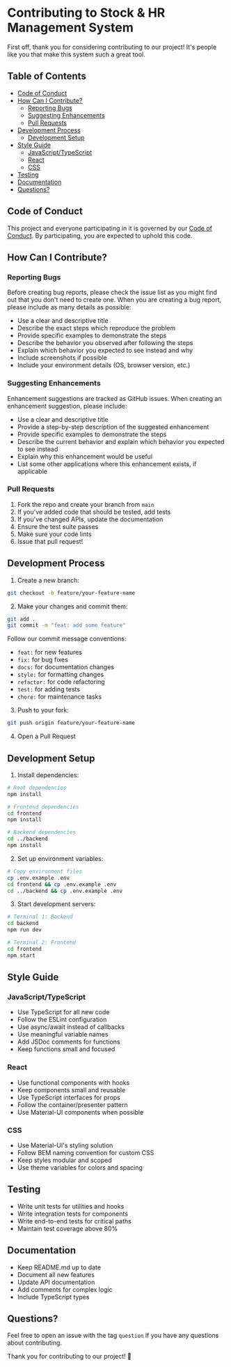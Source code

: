 # Contributing to Stock & HR Management System

First off, thank you for considering contributing to our project! It's people like you that make this system such a great tool.

## Table of Contents

- [Code of Conduct](#code-of-conduct)
- [How Can I Contribute?](#how-can-i-contribute)
  - [Reporting Bugs](#reporting-bugs)
  - [Suggesting Enhancements](#suggesting-enhancements)
  - [Pull Requests](#pull-requests)
- [Development Process](#development-process)
  - [Development Setup](#development-setup)
- [Style Guide](#style-guide)
  - [JavaScript/TypeScript](#javascript-typescript)
  - [React](#react)
  - [CSS](#css)
- [Testing](#testing)
- [Documentation](#documentation)
- [Questions?](#questions)

## Code of Conduct

This project and everyone participating in it is governed by our [Code of Conduct](CODE_OF_CONDUCT.md). By participating, you are expected to uphold this code.

## How Can I Contribute?

### Reporting Bugs

Before creating bug reports, please check the issue list as you might find out that you don't need to create one. When you are creating a bug report, please include as many details as possible:

* Use a clear and descriptive title
* Describe the exact steps which reproduce the problem
* Provide specific examples to demonstrate the steps
* Describe the behavior you observed after following the steps
* Explain which behavior you expected to see instead and why
* Include screenshots if possible
* Include your environment details (OS, browser version, etc.)

### Suggesting Enhancements

Enhancement suggestions are tracked as GitHub issues. When creating an enhancement suggestion, please include:

* Use a clear and descriptive title
* Provide a step-by-step description of the suggested enhancement
* Provide specific examples to demonstrate the steps
* Describe the current behavior and explain which behavior you expected to see instead
* Explain why this enhancement would be useful
* List some other applications where this enhancement exists, if applicable

### Pull Requests

1. Fork the repo and create your branch from `main`
2. If you've added code that should be tested, add tests
3. If you've changed APIs, update the documentation
4. Ensure the test suite passes
5. Make sure your code lints
6. Issue that pull request!

## Development Process

1. Create a new branch:
```bash
git checkout -b feature/your-feature-name
```

2. Make your changes and commit them:
```bash
git add .
git commit -m "feat: add some feature"
```

Follow our commit message conventions:
* `feat:` for new features
* `fix:` for bug fixes
* `docs:` for documentation changes
* `style:` for formatting changes
* `refactor:` for code refactoring
* `test:` for adding tests
* `chore:` for maintenance tasks

3. Push to your fork:
```bash
git push origin feature/your-feature-name
```

4. Open a Pull Request

## Development Setup

1. Install dependencies:
```bash
# Root dependencies
npm install

# Frontend dependencies
cd frontend
npm install

# Backend dependencies
cd ../backend
npm install
```

2. Set up environment variables:
```bash
# Copy environment files
cp .env.example .env
cd frontend && cp .env.example .env
cd ../backend && cp .env.example .env
```

3. Start development servers:
```bash
# Terminal 1: Backend
cd backend
npm run dev

# Terminal 2: Frontend
cd frontend
npm start
```

## Style Guide

### JavaScript/TypeScript

* Use TypeScript for all new code
* Follow the ESLint configuration
* Use async/await instead of callbacks
* Use meaningful variable names
* Add JSDoc comments for functions
* Keep functions small and focused

### React

* Use functional components with hooks
* Keep components small and reusable
* Use TypeScript interfaces for props
* Follow the container/presenter pattern
* Use Material-UI components when possible

### CSS

* Use Material-UI's styling solution
* Follow BEM naming convention for custom CSS
* Keep styles modular and scoped
* Use theme variables for colors and spacing

## Testing

* Write unit tests for utilities and hooks
* Write integration tests for components
* Write end-to-end tests for critical paths
* Maintain test coverage above 80%

## Documentation

* Keep README.md up to date
* Document all new features
* Update API documentation
* Add comments for complex logic
* Include TypeScript types

## Questions?

Feel free to open an issue with the tag `question` if you have any questions about contributing.

Thank you for contributing to our project! 🎉 